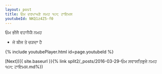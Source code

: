 ```yaml
---
layout: post
title: ਓਮ ਦਰਪਾਘਣੇ ਨਮਹ ੧੦੮ ਟਾਇਮਸ
youtubeId: NKQ1z4Z5-f0
---
```

 
 
 ਓਮ ਭੀਜੈ ਵਹਾਨੈਯੈ ਨਮਹ  
 
 -  ਜੋ ਬੀਜ ਤੇ ਚੜਦਾ ਹੈ 
 
  
 
  
 
 
 
 
 
 


{% include youtubePlayer.html id=page.youtubeId %}
 
[Next]({{ site.baseurl }}{% link  split2/_posts/2016-03-29-ਓਮ ਸਵਾਸਤਿਭੁਜੇ ਨਮਹ ੧੦੮ ਟਾਇਮਸ.md%})
 
